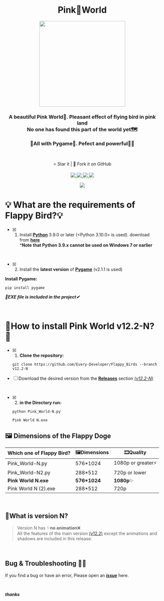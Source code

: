 <h1 align="center">Pink🎀World</h1>
<p align="center">
<img src="https://s6.uupload.ir/files/pink_icon_75wa.png" width='280'>
  <h3 align='center'>A beautiful Pink World💟. Pleasant effect of flying bird in pink land<br> No one has found this part of the world yet🗺 <br><br> 🐍All with Pygame🐍. Pefect and powerful💪🏻</h3><br>
  
</p>
  <p align="center">⭐️ Star it | 🔱 Fork it on GitHub </p>
  <p align="center">
    <a href="https://www.pygame.org/">
      <img src="https://img.shields.io/badge/built%20with-Pygame-blueviolet" />
    </a>
    <a href="https://www.python.org/">
    	<img src="https://img.shields.io/badge/Language-Python-turquoise" />
    </a>
    <a href="https://github.com/Every-Developer/Flappy_Birds/releases/tag/v12.2-N">
      <img src='https://img.shields.io/badge/Release-v12.2N-goldenrod'>
    <a href="https://github.com/Every-Developer/Flappy_Birds/blob/Pink-World/LICENSE">
      <img src="https://img.shields.io/badge/license-MIT License-lightgreen.svg" />
    </a>
  </p>
<p align='center'><a href='https://github.com/Every-Developer'><img  src='https://img.shields.io/badge/Coded%20By-Mohammadreza.D-lightcoral'></a></p>

# 💡 What are the requirements of Flappy Bird?💡
      
- [x] 1. Install [**Python**](https://www.python.org) 3.9.0 or later (<Python 3.10.0> is used). download from
[**here**](https://www.python.org/downloads/) <br> ***Note that Python 3.9.x cannot be used on Windows 7 or earlier**
<br>

- [x] 2. Install the **latest version** of [**Pygame**](https://www.pygame.org/news) (v2.1.1 is used)
      
**Install Pygame:**
  
  ```
  pip install pygame 
  ```
      
***📂EXE file is included in the project✔***
      
<br>
      
# 🐣How to install Pink World v12.2-N?🤔
      
- [x] 1. **Clone the repository:**
      
  ```
  git clone https://github.com/Every-Developer/Flappy_Birds --branch v12.2-N
  ```
- [ ] Download the desired version from the [**Releases**](https://github.com/Every-Developer/Flappy_Birds/releases) section [(*v12.2-N*)](https://github.com/Every-Developer/Flappy_Birds/releases/tag/v12.2-N)
<br>
      
- [x] 2. **in the Directory run:**
      
  ```
  python Pink_World-N.py
  
  Pink World N.exe
  ```      

## 🖼 Dimensions of the Flappy Doge
      
| Which one of Flappy Bird? | 🖼Dimensions | 🎞Quality |
|---|---|---|
| Pink_World-N.py | 576*1024 | 1080p or greater⚡ |
| Pink_World-N2.py | 288*512 | 720p or lower |
| **Pink World N.exe** | **576*1024** | **1080p**✨ | 
| Pink World N (2).exe | 288*512 | 720p |

<br>

## 💾What is version N?
> Version N has ✨**no animation**❌ <br>
> All the features of the main version [(v12.2)](https://github.com/Every-Developer/Flappy_Birds/tree/v12.2) except the animations and shadows are included in this release.

<br>

## Bug & Troubleshooting 👨‍💻

If you find a bug or have an error, Please open an [***issue***](https://github.com/Every-Developer/Flappy_Birds/issues) here.

<br>

***thanks***
